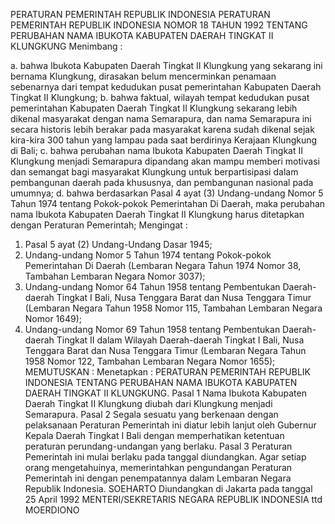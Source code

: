  PERATURAN PEMERINTAH REPUBLIK INDONESIA PERATURAN PEMERINTAH REPUBLIK INDONESIA NOMOR 18 TAHUN 1992 TENTANG PERUBAHAN NAMA IBUKOTA KABUPATEN DAERAH TINGKAT II KLUNGKUNG
Menimbang :

a. bahwa Ibukota Kabupaten Daerah Tingkat II Klungkung yang sekarang ini bernama Klungkung, dirasakan belum mencerminkan penamaan sebenarnya dari tempat kedudukan pusat pemerintahan Kabupaten Daerah Tingkat II Klungkung;
b. bahwa faktual, wilayah tempat kedudukan pusat pemerintahan Kabupaten Daerah Tingkat II Klungkung sekarang lebih dikenal masyarakat dengan nama Semarapura, dan nama Semarapura ini secara historis lebih berakar pada masyarakat karena sudah dikenal sejak kira-kira 300 tahun yang lampau pada saat berdirinya Kerajaan Klungkung di Bali;
c. bahwa perubahan nama Ibukota Kabupaten Daerah Tingkat II Klungkung menjadi Semarapura dipandang akan mampu memberi motivasi dan semangat bagi masyarakat Klungkung untuk berpartisipasi dalam pembangunan daerah pada khususnya, dan pembangunan nasional pada umumnya;
d. bahwa berdasarkan Pasal 4 ayat (3) Undang-undang Nomor 5 Tahun 1974 tentang Pokok-pokok Pemerintahan Di Daerah, maka perubahan nama Ibukota Kabupaten Daerah Tingkat II Klungkung harus ditetapkan dengan Peraturan Pemerintah;
Mengingat :

1. Pasal 5 ayat (2) Undang-Undang Dasar 1945;
2. Undang-undang Nomor 5 Tahun 1974 tentang Pokok-pokok Pemerintahan Di Daerah (Lembaran Negara Tahun 1974 Nomor 38, Tambahan Lembaran Negara Nomor 3037);
3. Undang-undang Nomor 64 Tahun 1958 tentang Pembentukan Daerah-daerah Tingkat I Bali, Nusa Tenggara Barat dan Nusa Tenggara Timur (Lembaran Negara Tahun 1958 Nomor 115, Tambahan Lembaran Negara Nomor 1649);
4. Undang-undang Nomor 69 Tahun 1958 tentang Pembentukan Daerah-daerah Tingkat II dalam Wilayah Daerah-daerah Tingkat I Bali, Nusa Tenggara Barat dan Nusa Tenggara Timur (Lembaran Negara Tahun 1958 Nomor 122, Tambahan Lembaran Negara Nomor 1655);
MEMUTUSKAN :
 Menetapkan : PERATURAN PEMERINTAH REPUBLIK INDONESIA TENTANG PERUBAHAN NAMA IBUKOTA KABUPATEN DAERAH TINGKAT II KLUNGKUNG.
Pasal 1
Nama Ibukota Kabupaten Daerah Tingkat II Klungkung diubah dari Klungkung menjadi Semarapura.
Pasal 2
Segala sesuatu yang berkenaan dengan pelaksanaan Peraturan Pemerintah ini diatur lebih lanjut oleh Gubernur Kepala Daerah Tingkat I Bali dengan memperhatikan ketentuan peraturan perundang-undangan yang berlaku.
Pasal 3
Peraturan Pemerintah ini mulai berlaku pada tanggal diundangkan. Agar setiap orang mengetahuinya, memerintahkan pengundangan Peraturan Pemerintah ini dengan penempatannya dalam Lembaran Negara Republik Indonesia. SOEHARTO Diundangkan di Jakarta pada tanggal 25 April 1992 MENTERI/SEKRETARIS NEGARA REPUBLIK INDONESIA ttd MOERDIONO